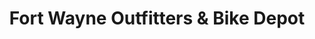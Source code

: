 ---
title: "Fort Wayne Outfitters & Bike Depot"
url: /fort-wayne/fort-wayne-outfitters-and-bike-depot/
shop: bicycle
---